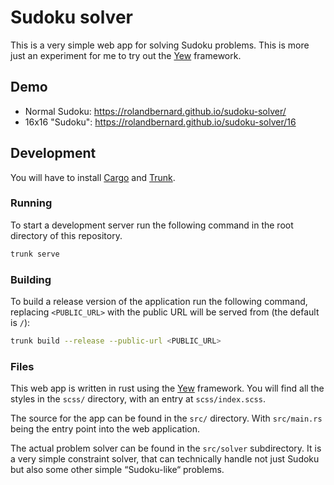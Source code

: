 
Sudoku solver
=============

This is a very simple web app for solving Sudoku problems.
This is more just an experiment for me to try out the [Yew](https://yew.rs/) framework.

## Demo

* Normal Sudoku: https://rolandbernard.github.io/sudoku-solver/
* 16x16 "Sudoku": https://rolandbernard.github.io/sudoku-solver/16

## Development

You will have to install [Cargo](https://doc.rust-lang.org/cargo/getting-started/installation.html)
and [Trunk](https://trunkrs.dev/#install).

### Running

To start a development server run the following command in the root directory of this repository.
```sh
trunk serve
```

### Building

To build a release version of the application run the following command, replacing `<PUBLIC_URL>`
with the public URL will be served from (the default is `/`):
```sh
trunk build --release --public-url <PUBLIC_URL>
```

### Files

This web app is written in rust using the [Yew](https://yew.rs/) framework.
You will find all the styles in the `scss/` directory, with an entry at `scss/index.scss`.

The source for the app can be found in the `src/` directory. With `src/main.rs` being the entry
point into the web application.

The actual problem solver can be found in the `src/solver` subdirectory. It is a very simple
constraint solver, that can technically handle not just Sudoku but also some other simple
“Sudoku-like“ problems.

